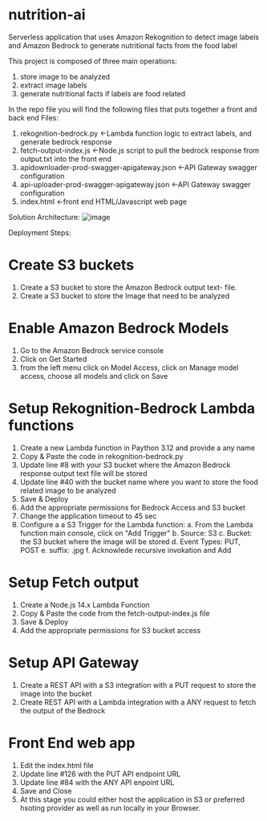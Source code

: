 # nutrition-ai
Serverless application that uses Amazon Rekognition to detect image labels and Amazon Bedrock to generate  nutritional facts from the food label


This project is composed of three main operations: 
  1. store image to be analyzed
  2. extract image labels
  3. generate nutritional facts if labels are food related

In the repo file you will find the following files that puts together a front and back end
Files: 
  1. rekognition-bedrock.py <-Lambda function logic to extract labels, and generate bedrock response
  2. fetch-output-index.js <-Node.js script to pull the bedrock response from output.txt into the front end
  3. apidownloader-prod-swagger-apigateway.json <-API Gateway swagger configuration
  4. api-uploader-prod-swagger-apigateway.json <-API Gateway swagger configuration
  5. index.html <-front end HTML/Javascript web page

Solution Architecture:
![image](https://github.com/Mlyrics/nutrition-ai/assets/150750290/fd4e9b84-f123-4108-aa3a-362adc3ac925)

Deployment Steps: 
# Create S3 buckets
1. Create a S3 bucket to store the Amazon Bedrock output text- file. 
2. Create a S3 bucket to store the Image that need to be analyzed

# Enable Amazon Bedrock Models
1. Go to the Amazon Bedrock service console
2. Click on Get Started
3. from the left menu click on Model Access, click on Manage model access, choose all models and click on Save

# Setup Rekognition-Bedrock Lambda functions
1. Create a new Lambda function in Paython 3.12 and provide a any name
2. Copy & Paste the code in rekognition-bedrock.py
3. Update line #8 with your S3 bucket where the Amazon Bedrock response output text file will be stored
4. Update line #40 with the bucket name where you want to store the food related image to be analyzed
5. Save & Deploy
6. Add the appropriate permissions for Bedrock Access and S3 bucket
7. Change the application timeout to 45 sec
8. Configure a a S3 Trigger for the Lambda function:
   a. From the Lambda function main console, click on "Add Trigger"
   b. Source: S3
   c. Bucket: the S3 bucket where the image will be stored
   d. Event Types: PUT, POST
   e. suffix: .jpg
   f. Acknowlede recursive invokation and Add

# Setup Fetch output
1. Create a Node.js 14.x Lambda Function
2. Copy & Paste the code from the fetch-output-index.js file
3. Save & Deploy
4. Add the appropriate permissions for S3 bucket access

# Setup API Gateway
1. Create a REST API with a S3 integration with a PUT request to store the image into the bucket
2. Create  REST API with a Lambda integration with a ANY request to fetch the output of the Bedrock

# Front End web app
1. Edit the index.html file
2. Update line #126 with the PUT API endpoint URL
3. Update line #84 with the ANY API enpoint URL
4. Save and Close
5. At this stage you could either host the application in S3 or preferred hsoting provider as well as run locally in your Browser. 
